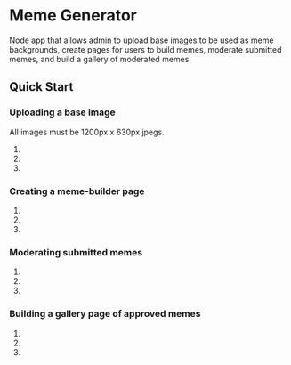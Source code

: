 # Meme Generator

Node app that allows admin to upload base images to be used as meme backgrounds, create pages for users to build memes, moderate submitted memes, and build a gallery of moderated memes.

## Quick Start

### Uploading a base image
All images must be 1200px x 630px jpegs.

1)

2)

3)

### Creating a meme-builder page

1)

2)

3)

### Moderating submitted memes

1)

2)

3)

### Building a gallery page of approved memes

1)

2)

3)
